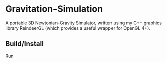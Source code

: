 Gravitation-Simulation
======================

A portable 3D Newtonian-Gravity Simulator, written using my C++ graphics library ReindeerGL (which provides a useful wrapper for OpenGL 4+).


Build/Install
-------------
Run 
